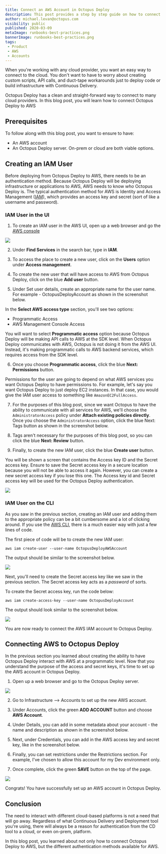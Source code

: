 ```yaml
---
title: Connect an AWS Account in Octopus Deploy
description: This post provides a step by step guide on how to connect an AWS account in Octopus Deploy
author: michael.levan@octopus.com
visibility: public
published: 2020-03-09
metaImage: runbooks-best-practices.png
bannerImage: runbooks-best-practices.png
tags:
 - Product
 - AWS
 - Accounts
---
```


When you're working with any cloud provider, you want an easy way to connect to the cloud. You don't want to have to worry about creating custom scripts, API calls, and duct-tape workarounds just to deploy code or build infrastructure with Continuous Delivery.

Octopus Deploy has a clean and straight-forward way to connect to many cloud providers. In this blog post, you will learn how to connect Octopus Deploy to AWS

## Prerequisites

To follow along with this blog post, you want to ensure to have:

- An AWS account
- An Octopus Deploy server. On-prem or cloud are both viable options.

## Creating an IAM User

Before deploying from Octopus Deploy to AWS, there needs to be an authentication method. Because Octopus Deploy will be deploying infrastructure or applications to AWS, AWS needs to know *who* Octopus Deploy is. The typical authentication method for AWS is Identity and  Access Management ([IAM](https://aws.amazon.com/iam/#:~:text=AWS%20Identity%20and%20Access%20Management%20(IAM)%20enables%20you%20to%20manage,offered%20at%20no%20additional%20charge.)), which provides an access key and secret (sort of like a username and password).

### IAM User in the UI

1. To create an IAM user in the AWS UI, open up a web browser and go the [AWS console](https://aws.amazon.com/console/)

![](images/1.png)

2. Under **Find Services** in the search bar, type in **IAM**.

3. To access the place to create a new user, click on the **Users** option under **Access management**.

4. To create the new user that will have access to AWS from Octopus Deploy, click on the blue **Add user** button.

5. Under Set user details, create an appropriate name for the user name. For example - OctopusDeployAccount as shown in the screenshot below.

In the **Select AWS access type** section, you'll see two options:

- Programmatic Access
- AWS Management Console Access

You will want to select **Programmatic access** option because Octopus Deploy will be making API calls to AWS at the SDK level. When Octopus Deploy communicates with AWS, Octopus is not doing it from the AWS UI. Instead, it's making programmatic calls to AWS backend services, which requires access from the SDK level.

6. Once you choose **Programmatic access**, click the blue **Next: Permissions** button.

Permissions for the user are going to depend on what AWS services you want Octopus Deploy to have permissions to. For example, let's say you want Octopus Deploy to just deploy EC2 instances. In that case, you would give the IAM user access to something like `AmazonEC2FullAccess`. 

7. For the purposes of this blog post, since we want Octopus to have the ability to communicate with all services for AWS, we'll choose the `AdministratorAccess` policy under **Attach existing policies directly**. Once you choose the `AdministratorAccess` option, click the blue Next: Tags button as shown in the screenshot below.

8. Tags aren't necessary for the purposes of this blog post, so you can click the blue **Next: Review** button.

9. Finally, to create the new IAM user, click the blue **Create user** button.

You will be shown a screen that contains the Access key ID and the Secret access key. Ensure to save the Secret access key in a secure location because you will not be able to access it again. However, you can create a new secret access key if you lose this one. The Access key id and Secret access key will be used for the Octopus Deploy authentication.

![](images/10.png)

### IAM User on the CLI

As you saw in the previous section, creating an IAM user and adding them to the appropriate policy can be a bit cumbersome and a lot of clicking around. If you use the [AWS CLI](https://aws.amazon.com/cli/), there is a much easier way with just a few lines of code.

The first piece of code will be to create the new IAM user:

```
aws iam create-user --user-name OctopusDeployAWSAccount
```

The output should be similar to the screenshot below.

![](images/11.png)

Next, you'll need to create the Secret access key like we saw in the previous section. The Secret access key acts as a *password* of sorts.

To create the Secret access key, run the code below:

```
aws iam create-access-key --user-name OctopusDeployAccount
```

The output should look similar to the screenshot below.

![](images/12.png)

You are now ready to connect the AWS IAM account to Octopus Deploy.

## Connecting AWS to Octopus Deploy

In the previous section you learned about creating the ability to have Octopus Deploy interact with AWS at a programmatic level. Now that you understand the purpose of the access and secret keys, it's time to set up the AWS account in Octopus Deploy.

1. Open up a web browser and go to the Octopus Deploy server.

![](images/13.png)

2. Go to Infrastructure —> Accounts to set up the new AWS account.

3. Under Accounts, click the green **ADD ACCOUNT** button and choose **AWS Account**.

4. Under Details, you can add in some metadata about your account - the name and description as shown in the screenshot below.

5. Next, under Credentials, you can add in the AWS access key and secret key, like in the screenshot below.

6. Finally, you can set restrictions under the Restrictions section. For example, I've chosen to allow this account for my Dev environment only.

7. Once complete, click the green **SAVE** button on the top of the page.

![](images/19.png)

Congrats! You have successfully set up an AWS account in Octopus Deploy.

## Conclusion

The need to interact with different cloud-based platforms is not a need that will go away. Regardless of what Continuous Delivery and Deployment tool you're using, there will always be a reason for authentication from the CD tool to a cloud, or even on-prem, platform. 

In this blog post, you learned about not only how to connect Octopus Deploy to AWS, but the different authentication methods available for AWS.
